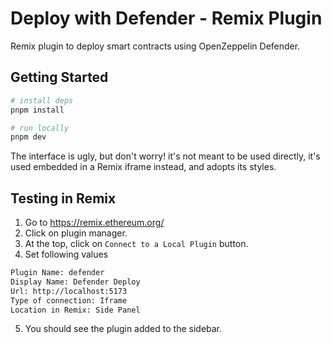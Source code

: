 # Deploy with Defender - Remix Plugin

Remix plugin to deploy smart contracts using OpenZeppelin Defender.

## Getting Started

```bash
# install deps
pnpm install

# run locally
pnpm dev
```

The interface is ugly, but don't worry! it's not meant to be used directly, it's used embedded in a Remix iframe instead, and adopts its styles.

## Testing in Remix

1. Go to https://remix.ethereum.org/
2. Click on plugin manager.
3. At the top, click on `Connect to a Local Plugin` button.
4. Set following values
```bash
Plugin Name: defender
Display Name: Defender Deploy
Url: http://localhost:5173
Type of connection: Iframe
Location in Remix: Side Panel
```
5. You should see the plugin added to the sidebar.